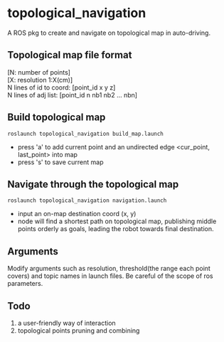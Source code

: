 # topological_navigation
A ROS pkg to create and navigate on topological map in auto-driving.

## Topological map file format  
[N: number of points]  
[X: resolution 1:X(cm)]  
N lines of id to coord: [point_id x y z]  
N lines of adj list: [point_id n nb1 nb2 ... nbn]  

## Build topological map
```
roslaunch topological_navigation build_map.launch
```
- press 'a' to add current point and an undirected edge <cur_point, last_point> into map  
- press 's' to save current map  

## Navigate through the topological map
```
roslaunch topological_navigation navigation.launch
```
- input an on-map destination coord (x, y)  
- node will find a shortest path on topological map, publishing middle points orderly as goals, leading the robot towards final destination.

## Arguments  
Modify arguments such as resolution, threshold(the range each point covers) and topic names in launch files. Be careful of the scope of ros parameters.

## Todo
1. a user-friendly way of interaction
2. topological points pruning and combining
